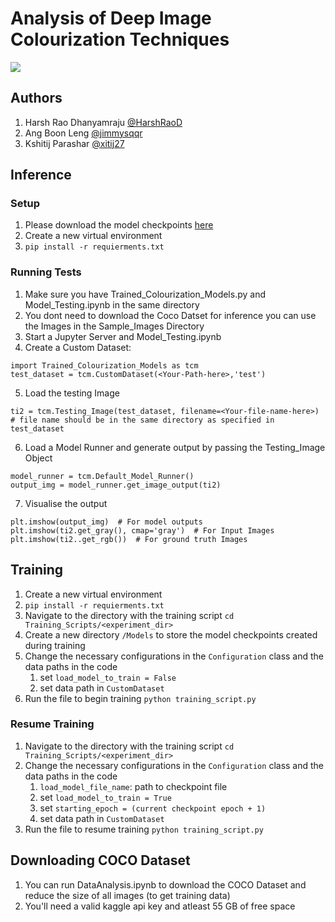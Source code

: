 # Analysis of Deep Image Colourization Techniques
![](https://github.com/CZ4042-nndl/Deep-Koalaizer/blob/Submission/Diagrams/Trees.png)
## Authors
1. Harsh Rao Dhanyamraju [@HarshRaoD](https://github.com/HarshRaoD)
2. Ang Boon Leng [@jimmysqqr](https://github.com/jimmysqqr)
3. Kshitij Parashar [@xitij27](https://github.com/xitij27)

## Inference
### Setup
1. Please download the model checkpoints [here](https://entuedu-my.sharepoint.com/:f:/g/personal/harshrao001_e_ntu_edu_sg/EnyTSKVK_uVAhFunaIadof4BFGhEGOvaf7dbDtRv_arS1w?e=9Fnp2i)
2. Create a new virtual environment
3. ```pip install -r requierments.txt```

### Running Tests
1. Make sure you have Trained_Colourization_Models.py and Model_Testing.ipynb in the same directory
2. You dont need to download the Coco Datset for inference you can use the Images in the Sample_Images Directory
3. Start a Jupyter Server and Model_Testing.ipynb
4. Create a Custom Dataset:
```
import Trained_Colourization_Models as tcm
test_dataset = tcm.CustomDataset(<Your-Path-here>,'test')
```
5. Load the testing Image
```
ti2 = tcm.Testing_Image(test_dataset, filename=<Your-file-name-here>)
# file name should be in the same directory as specified in test_dataset
```
6. Load a Model Runner and generate output by passing the Testing_Image Object
```
model_runner = tcm.Default_Model_Runner()
output_img = model_runner.get_image_output(ti2)
```
7. Visualise the output
```
plt.imshow(output_img)  # For model outputs
plt.imshow(ti2.get_gray(), cmap='gray')  # For Input Images
plt.imshow(ti2..get_rgb())  # For ground truth Images
```
## Training
1. Create a new virtual environment
2. ```pip install -r requierments.txt```
3. Navigate to the directory with the training script ```cd Training_Scripts/<experiment_dir>```
4. Create a new directory ```/Models``` to store the model checkpoints created during training
5. Change the necessary configurations in the `Configuration` class and the data paths in the code
   1. set `load_model_to_train = False`
   2. set data path in `CustomDataset`
6. Run the file to begin training ```python training_script.py```

### Resume Training
1. Navigate to the directory with the training script ```cd Training_Scripts/<experiment_dir>```
2. Change the necessary configurations in the `Configuration` class and the data paths in the code
   1. `load_model_file_name`: path to checkpoint file
   2. set `load_model_to_train = True`
   3. set `starting_epoch = (current checkpoint epoch + 1)`
   4. set data path in `CustomDataset`
3. Run the file to resume training ```python training_script.py```

## Downloading COCO Dataset
1. You can run DataAnalysis.ipynb to download the COCO Dataset and reduce the size of all images (to get training data)
2. You'll need a valid kaggle api key and atleast 55 GB of free space
